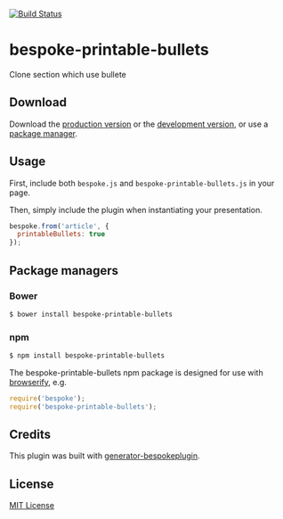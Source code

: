 [![Build Status](https://secure.travis-ci.org/suisho/bespoke-printable-bullets.png?branch=master)](https://travis-ci.org/suisho/bespoke-printable-bullets)

# bespoke-printable-bullets

Clone section which use bullete

## Download

Download the [production version][min] or the [development version][max], or use a [package manager](#package-managers).

[min]: https://raw.github.com/suisho/bespoke-printable-bullets/master/dist/bespoke-printable-bullets.min.js
[max]: https://raw.github.com/suisho/bespoke-printable-bullets/master/dist/bespoke-printable-bullets.js

## Usage

First, include both `bespoke.js` and `bespoke-printable-bullets.js` in your page.

Then, simply include the plugin when instantiating your presentation.

```js
bespoke.from('article', {
  printableBullets: true
});
```

## Package managers

### Bower

```bash
$ bower install bespoke-printable-bullets
```

### npm

```bash
$ npm install bespoke-printable-bullets
```

The bespoke-printable-bullets npm package is designed for use with [browserify](http://browserify.org/), e.g.

```js
require('bespoke');
require('bespoke-printable-bullets');
```

## Credits

This plugin was built with [generator-bespokeplugin](https://github.com/markdalgleish/generator-bespokeplugin).

## License

[MIT License](http://en.wikipedia.org/wiki/MIT_License)
